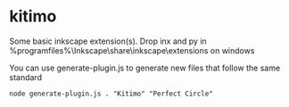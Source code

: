 # kitimo

Some basic inkscape extension(s). Drop inx and py in %programfiles%\Inkscape\share\inkscape\extensions on windows

You can use generate-plugin.js to generate new files that follow the same standard
```shell
node generate-plugin.js . "Kitimo" "Perfect Circle"
```